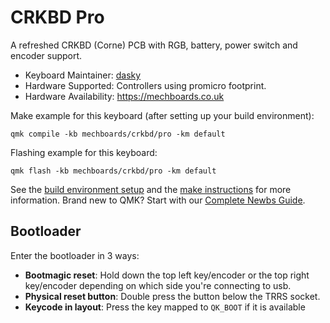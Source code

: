 # CRKBD Pro

A refreshed CRKBD (Corne) PCB with RGB, battery, power switch and encoder support.

* Keyboard Maintainer: [dasky](https://github.com/daskygit)
* Hardware Supported: Controllers using promicro footprint.
* Hardware Availability: https://mechboards.co.uk

Make example for this keyboard (after setting up your build environment):

    qmk compile -kb mechboards/crkbd/pro -km default

Flashing example for this keyboard:

    qmk flash -kb mechboards/crkbd/pro -km default

See the [build environment setup](https://docs.qmk.fm/#/getting_started_build_tools) and the [make instructions](https://docs.qmk.fm/#/getting_started_make_guide) for more information. Brand new to QMK? Start with our [Complete Newbs Guide](https://docs.qmk.fm/#/newbs).

## Bootloader

Enter the bootloader in 3 ways:

* **Bootmagic reset**: Hold down the top left key/encoder or the top right key/encoder depending on which side you're connecting to usb.
* **Physical reset button**: Double press the button below the TRRS socket.
* **Keycode in layout**: Press the key mapped to `QK_BOOT` if it is available
